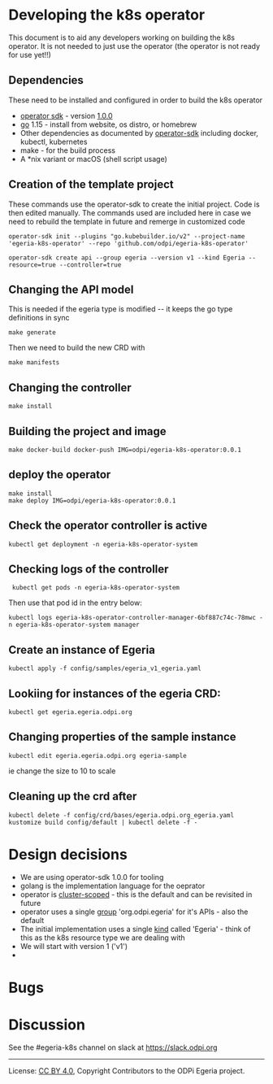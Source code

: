<!-- SPDX-License-Identifier: CC-BY-4.0 -->
<!-- Copyright Contributors to the ODPi Egeria project. -->


# Developing the k8s operator

This document is to aid any developers working on building the k8s operator. It is not needed to just use the operator (the operator is not ready for use yet!!)
  
## Dependencies

These need to be installed and configured in order to build the k8s operator

* [operator sdk](https://github.com/operator-framework/operator-sdk) - version [1.0.0](https://github.com/operator-framework/operator-sdk/releases/tag/v1.0.0)
* [go](https://golang.org) 1.15 - install from website, os distro, or homebrew
* Other dependencies as documented by [operator-sdk](https://sdk.operatorframework.io/docs/building-operators/golang/installation/) including docker, kubectl, kubernetes
* make - for the build process
* A *nix variant or macOS (shell script usage)

## Creation of the template project

These commands use the operator-sdk to create the initial project. Code is then edited manually. The commands used are included here in case we need to rebuild the template in future and remerge in customized code

```
operator-sdk init --plugins "go.kubebuilder.io/v2" --project-name 'egeria-k8s-operator' --repo 'github.com/odpi/egeria-k8s-operator'
```

```
operator-sdk create api --group egeria --version v1 --kind Egeria --resource=true --controller=true
```
## Changing the API model

This is needed if the egeria type is modified -- it keeps the go type definitions in sync
```
make generate
```
Then we need to build the new CRD with
```
make manifests
```

## Changing the controller

```
make install
```
## Building the project and image
```
make docker-build docker-push IMG=odpi/egeria-k8s-operator:0.0.1
```
## deploy the operator
```
make install
make deploy IMG=odpi/egeria-k8s-operator:0.0.1
```
## Check the operator controller is active
```
kubectl get deployment -n egeria-k8s-operator-system 
```
## Checking logs of the controller
```
 kubectl get pods -n egeria-k8s-operator-system 
```
Then use that pod id in the entry below:
```
kubectl logs egeria-k8s-operator-controller-manager-6bf887c74c-78mwc -n egeria-k8s-operator-system manager

```
## Create an instance of Egeria
```
kubectl apply -f config/samples/egeria_v1_egeria.yaml
```
## Lookiing for instances of the egeria CRD:
```
kubectl get egeria.egeria.odpi.org 
```
## Changing properties of the sample instance
```
kubectl edit egeria.egeria.odpi.org egeria-sample
```
ie change the size to 10 to scale

## Cleaning up the crd after
```
kubectl delete -f config/crd/bases/egeria.odpi.org_egeria.yaml
kustomize build config/default | kubectl delete -f -
```
# Design decisions

* We are using operator-sdk 1.0.0 for tooling
* golang is the implementation language for the oeprator
* operator is [cluster-scoped](https://sdk.operatorframework.io/docs/building-operators/golang/operator-scope/) - this is the default and can be revisited in future
* operator uses a single [group](https://book.kubebuilder.io/cronjob-tutorial/gvks.html) 'org.odpi.egeria' for it's APIs - also the default
* The initial implementation uses a single [kind](https://book.kubebuilder.io/cronjob-tutorial/gvks.html) called 'Egeria' - think of this as the k8s resource type we are dealing with
* We will start with version 1 ('v1')
 * 
# Bugs

# Discussion
 
See the #egeria-k8s channel on slack at https://slack.odpi.org

----
License: [CC BY 4.0](https://creativecommons.org/licenses/by/4.0/),
Copyright Contributors to the ODPi Egeria project.
